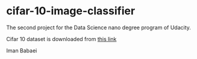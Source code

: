 # cifar-10-image-classifier

The second project for the Data Science nano degree program of Udacity. 

Cifar 10 dataset is downloaded from [this link](https://www.cs.toronto.edu/~kriz/cifar-10-python.tar.gz)

Iman Babaei